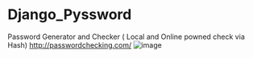 # Django_Pyssword
Password Generator and Checker ( Local and Online powned check via Hash)
http://passwordchecking.com/
![image](https://user-images.githubusercontent.com/59347097/160303231-78a3c3f9-075c-47bc-af0a-256ab6422a99.png)
